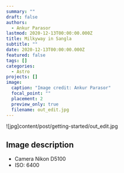 ```yaml
---
summary: ""
draft: false
authors:
  - Ankur Parasor
lastmod: 2020-12-13T00:00:00.000Z
title: Milkyway in Sangla
subtitle: ""
date: 2020-12-13T00:00:00.000Z
featured: false
tags: []
categories:
  - Astro
projects: []
image:
  caption: "Image credit: Ankur Parasor"
  focal_point: ""
  placement: 2
  preview_only: true
  filename: out_edit.jpg
---
```

![jpg]content/post/getting-started/out_edit.jpg
## Image description
- Camera Nikon D5100
- ISO: 6400